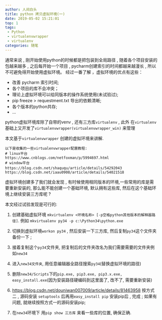 ```yaml
---
author: 人间白头　
title: python 拷贝虚拟环境(一) 　
date: 2019-05-02 15:21:01
top: 1
tags:
 - Python
 - virtualenvwrapper
 - virtualenv
categories: 随笔
---
```


通常来说 ,  刚开始使用python的时候都是把包装到全局路径 , 随着各个项目安装的包越来越多 , 之后每开始一个项目 , pycharm创建索引的时间都越来越漫长 , 所以不可避免得开始使用虚拟环境。
经过一番了解 ，虚拟环境的优点有这些：
- 改善 pycharm 索引时间;
- 各个项目的库不会冲突；
- 理论上虚拟环境可以给同版本的操作系统使用(未试验过);
- pip freeze > requestment.txt 导出的依赖清晰;
- 各个版本的python共存;
- ...
<!-- more -->

python虚拟环境库除了自带的venv , 还有三方库`virtualenv` , 此外 在`virtualenv`基础上又开发了`virtualenvwrapper(virtualenvwrapper_win)` 来管理

本文基于`virtualenvwrapper` 创建的虚拟环境来讲解.

    以下是收集的一些virtualenvwrapper配置教程:
    # linux平台
    https://www.cnblogs.com/netfoxman/p/5994697.html
    # window平台
    https://blog.csdn.net/shaququ/article/details/54292043  　
    https://blog.csdn.net/iaau0908/article/details/54021518
虚拟环境创建多了我们就会发现 ,
有时候使用相同版本的环境,一些常用的库是需要重新安装的, 
那么能不能创建一个基础环境, 默认拥有这些库, 然后在这个基础环境上继续安装三方库呢 ?

本文经过试验发现是可行的:

1. 创建基础虚拟环境 `mkvirtualenv <环境名称> [-p空格python其他版本的解释器路径]`.  例如 `mkvirtualenv py34 -p c:\Python34\python.exe`

2. 切换到虚拟环境`workon py34` , 然后安装一下三方库, 然后复制`py34`这个文件夹备份一下 ;
3. 接着复制这个`py34`文件夹, 把复制后的文件夹改名为我们需要需要的文件夹例如`new34`
4. 进入`new34文件夹`, 用任意编辑器全路径搜索`py34`(替换虚拟环境的路径)
5. 删除`new34/Scripts`下的`pip.exe, pip3.exe, pip3.x.exe, easy_install.exe`(因为安装路径硬编码到这里面了, 改不了, 需要重新安装)
6. https://blog.csdn.net/douniwan007009/article/details/81463958 按方式二 , 源码安装 `setuptools` 后再用`easy_install pip` 安装pip后 , 完成 ;
 如果有问题, 就继续按照方式一的源码安装pip;
7. 在`new34`环境下 用`pip show 三方库` 来看一些库的位置, 确保正确.

   
